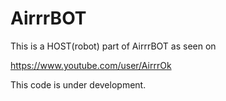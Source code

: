 # AirrrBOT

This is a HOST(robot) part of AirrrBOT as seen on

https://www.youtube.com/user/AirrrOk

This code is under development.

